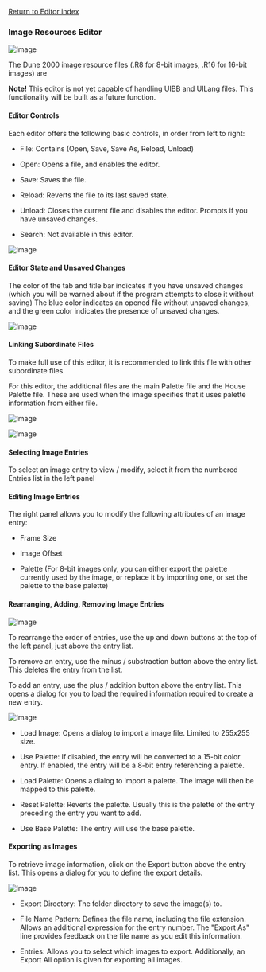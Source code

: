 
[Return to Editor index](doc/editor.md)

### Image Resources Editor

![Image](img/r8r16.png)

The Dune 2000 image resource files (.R8 for 8-bit images, .R16 for 16-bit images) are 

**Note!** This editor is not yet capable of handling UIBB and UILang files. This functionality will be built as a future function.

#### Editor Controls

Each editor offers the following basic controls, in order from left to right:

 - File: Contains (Open, Save, Save As, Reload, Unload)

 - Open: Opens a file, and enables the editor.

 - Save: Saves the file.

 - Reload: Reverts the file to its last saved state.

 - Unload: Closes the current file and disables the editor. Prompts if you have unsaved changes.

 - Search: Not available in this editor.

![Image](img/editorControls.png)

#### Editor State and Unsaved Changes

The color of the tab and title bar indicates if you have unsaved changes (which you will be warned about if the program attempts to close it without saving)
The blue color indicates an opened file without unsaved changes, and the green color indicates the presence of unsaved changes.

![Image](img/editorStates.png)

#### Linking Subordinate Files

To make full use of this editor, it is recommended to link this file with other subordinate files.

For this editor, the additional files are the main Palette file and the House Palette file. These are used when the image specifies that it uses palette information from either file.

![Image](img/r8r16_linkColours.png)

![Image](img/r8r16_linkPalette.png)

#### Selecting Image Entries

To select an image entry to view / modify, select it from the numbered Entries list in the left panel

#### Editing Image Entries

The right panel allows you to modify the following attributes of an image entry:

 - Frame Size

 - Image Offset

 - Palette (For 8-bit images only, you can either export the palette currently used by the image, or replace it by importing one, or set the palette to the base palette)

#### Rearranging, Adding, Removing Image Entries

![Image](img/r8r16_navigation.png)

To rearrange the order of entries, use the up and down buttons at the top of the left panel, just above the entry list.

To remove an entry, use the minus / substraction button above the entry list. This deletes the entry from the list.

To add an entry, use the plus / addition button above the entry list. This opens a dialog for you to load the required information required to create a new entry.

![Image](img/r8r16_addEntry.png)

 - Load Image: Opens a dialog to import a image file. Limited to 255x255 size.

 - Use Palette: If disabled, the entry will be converted to a 15-bit color entry. If enabled, the entry will be a 8-bit entry referencing a palette.

 - Load Palette: Opens a dialog to import a palette. The image will then be mapped to this palette.

 - Reset Palette: Reverts the palette. Usually this is the palette of the entry preceding the entry you want to add.

 - Use Base Palette: The entry will use the base palette.


#### Exporting as Images

To retrieve image information, click on the Export button above the entry list. This opens a dialog for you to define the export details.

![Image](img/r8r16_exportImages.png)

 - Export Directory: The folder directory to save the image(s) to.

 - File Name Pattern: Defines the file name, including the file extension. Allows an additional expression for the entry number. The "Export As" line provides feedback on the file name as you edit this information.

 - Entries: Allows you to select which images to export. Additionally, an Export All option is given for exporting all images.
